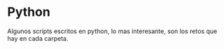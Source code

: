 # Python

Algunos scripts escritos en python, lo mas interesante, son los retos que hay en cada carpeta.
